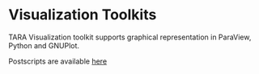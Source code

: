 # Visualization Toolkits

TARA Visualization toolkit supports graphical representation in ParaView, Python and GNUPlot.

Postscripts are available [here](../master/PostScripts)
